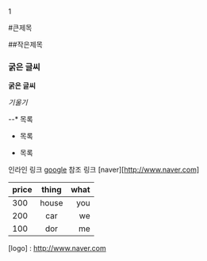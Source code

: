 1

#큰제목

##작은제목

### 굵은 글씨

**굵은 글씨**

_기울기_

--* 목록

* 목록
+ 목록

인라인 링크 [google](http://www.google.com)
참조 링크 [naver][http://www.naver.com]

|  price     |   thing    |  what |
|------------|:----------:| -----:|
|  300	     |	house     |  you  |
|  200	     |	car       |  we	  |
|  100	     |	dor       |  me	  |	
 
[logo] : http://www.naver.com
